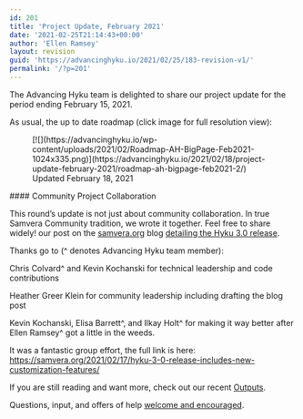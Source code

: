 ```yaml
---
id: 201
title: 'Project Update, February 2021'
date: '2021-02-25T21:14:43+00:00'
author: 'Ellen Ramsey'
layout: revision
guid: 'https://advancinghyku.io/2021/02/25/183-revision-v1/'
permalink: '/?p=201'
---
```


The Advancing Hyku team is delighted to share our project update for the period ending February 15, 2021.

As usual, the up to date roadmap (click image for full resolution view):

<figure class="wp-block-image size-large">[![](https://advancinghyku.io/wp-content/uploads/2021/02/Roadmap-AH-BigPage-Feb2021-1024x335.png)](https://advancinghyku.io/2021/02/18/project-update-february-2021/roadmap-ah-bigpage-feb2021-2/)<figcaption>Updated February 18, 2021</figcaption></figure>#### Community Project Collaboration

This round’s update is not just about community collaboration. In true Samvera Community tradition, we wrote it together. Feel free to share widely! our post on the [samvera.org](http://samvera.org/) blog [detailing the Hyku 3.0 release](https://samvera.org/2021/02/17/hyku-3-0-release-includes-new-customization-features/).

Thanks go to (^ denotes Advancing Hyku team member):

Chris Colvard^ and Kevin Kochanski for technical leadership and code contributions

Heather Greer Klein for community leadership including drafting the blog post

Kevin Kochanski, Elisa Barrett^, and Ilkay Holt^ for making it way better after Ellen Ramsey^ got a little in the weeds.

It was a fantastic group effort, the full link is here: <https://samvera.org/2021/02/17/hyku-3-0-release-includes-new-customization-features/>

If you are still reading and want more, check out our recent [Outputs](https://advancinghyku.io/outputs/).

Questions, input, and offers of help [welcome and encouraged](https://advancinghyku.io/contact/).